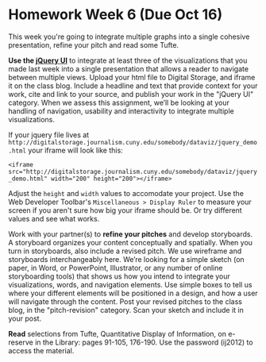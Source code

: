 # Homework Week 6 (Due Oct 16)

This week you're going to integrate multiple graphs into a single cohesive presentation, refine your pitch and read some Tufte. <!--more-->

**Use the [jQuery UI](http://jqueryui.com/tabs/)** to integrate at least three of the visualizations that you made last week into a single presentation that allows a reader to navigate between multiple views. Upload your html file to Digital Storage, and iframe it on the class blog. Include a headline and text that provide context for your work, cite and link to your source, and publish your work in the "jQuery UI" category. When we assess this assignment, we’ll be looking at your handling of navigation, usability and interactivity to integrate multiple visualizations.    

If your jquery file lives at `http://digitalstorage.journalism.cuny.edu/somebody/dataviz/jquery_demo.html` your iframe will look like this:

  `<iframe src="http://digitalstorage.journalism.cuny.edu/somebody/dataviz/jquery_demo.html" width="200" height="200"></iframe>`

Adjust the `height` and `width` values to accomodate your project. Use the Web Developer Toolbar's `Miscellaneous > Display Ruler` to measure your screen if you aren't sure how big your iframe should be. Or try different values and see what works. 
    
Work with your partner(s) to **refine your pitches** and develop storyboards. A storyboard organizes your content conceptually and spatially. When you turn in storyboards, also include a revised pitch. We use wireframe and storyboards interchangeably here. We’re looking for a simple sketch (on paper, in Word, or PowerPoint, Illustrator, or any number of online storyboarding tools) that shows us how you intend to integrate your visualizations, words, and navigation elements. Use simple boxes to tell us where your different elements will be positioned in a design, and how a user will navigate through the content. Post your revised pitches to the class blog, in the "pitch-revision" category.  Scan your sketch and include it in your post.    
    
**Read** selections from Tufte, Quantitative Display of Information, on e-reserve in the Library: pages 91-105, 176-190. Use the password (ij2012) to access the material.  
